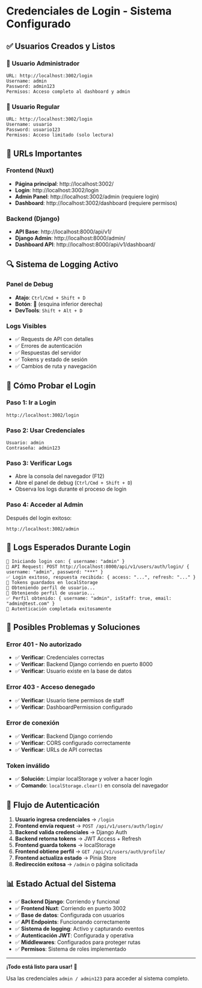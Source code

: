 # Credenciales de Login - Sistema Configurado

## ✅ Usuarios Creados y Listos

### 🔑 **Usuario Administrador**
```
URL: http://localhost:3002/login
Username: admin
Password: admin123
Permisos: Acceso completo al dashboard y admin
```

### 👤 **Usuario Regular**
```
URL: http://localhost:3002/login
Username: usuario
Password: usuario123
Permisos: Acceso limitado (solo lectura)
```

## 🚀 **URLs Importantes**

### Frontend (Nuxt)
- **Página principal**: http://localhost:3002/
- **Login**: http://localhost:3002/login
- **Admin Panel**: http://localhost:3002/admin (requiere login)
- **Dashboard**: http://localhost:3002/dashboard (requiere permisos)

### Backend (Django)
- **API Base**: http://localhost:8000/api/v1/
- **Django Admin**: http://localhost:8000/admin/
- **Dashboard API**: http://localhost:8000/api/v1/dashboard/

## 🔍 **Sistema de Logging Activo**

### Panel de Debug
- **Atajo**: `Ctrl/Cmd + Shift + D`
- **Botón**: 🐛 (esquina inferior derecha)
- **DevTools**: `Shift + Alt + D`

### Logs Visibles
- ✅ Requests de API con detalles
- ✅ Errores de autenticación
- ✅ Respuestas del servidor
- ✅ Tokens y estado de sesión
- ✅ Cambios de ruta y navegación

## 🧪 **Cómo Probar el Login**

### Paso 1: Ir a Login
```
http://localhost:3002/login
```

### Paso 2: Usar Credenciales
```
Usuario: admin
Contraseña: admin123
```

### Paso 3: Verificar Logs
- Abre la consola del navegador (F12)
- Abre el panel de debug (`Ctrl/Cmd + Shift + D`)
- Observa los logs durante el proceso de login

### Paso 4: Acceder al Admin
Después del login exitoso:
```
http://localhost:3002/admin
```

## 🔧 **Logs Esperados Durante Login**

```
🔐 Iniciando login con: { username: "admin" }
🔗 API Request: POST http://localhost:8000/api/v1/users/auth/login/ { username: "admin", password: "***" }
✅ Login exitoso, respuesta recibida: { access: "...", refresh: "..." }
💾 Tokens guardados en localStorage
👤 Obteniendo perfil de usuario...
📡 Obteniendo perfil de usuario...
✅ Perfil obtenido: { username: "admin", isStaff: true, email: "admin@test.com" }
🎉 Autenticación completada exitosamente
```

## 🚨 **Posibles Problemas y Soluciones**

### Error 401 - No autorizado
- ✅ **Verificar**: Credenciales correctas
- ✅ **Verificar**: Backend Django corriendo en puerto 8000
- ✅ **Verificar**: Usuario existe en la base de datos

### Error 403 - Acceso denegado
- ✅ **Verificar**: Usuario tiene permisos de staff
- ✅ **Verificar**: DashboardPermission configurado

### Error de conexión
- ✅ **Verificar**: Backend Django corriendo
- ✅ **Verificar**: CORS configurado correctamente
- ✅ **Verificar**: URLs de API correctas

### Token inválido
- ✅ **Solución**: Limpiar localStorage y volver a hacer login
- ✅ **Comando**: `localStorage.clear()` en consola del navegador

## 🎯 **Flujo de Autenticación**

1. **Usuario ingresa credenciales** → `/login`
2. **Frontend envía request** → `POST /api/v1/users/auth/login/`
3. **Backend valida credenciales** → Django Auth
4. **Backend retorna tokens** → JWT Access + Refresh
5. **Frontend guarda tokens** → localStorage
6. **Frontend obtiene perfil** → `GET /api/v1/users/auth/profile/`
7. **Frontend actualiza estado** → Pinia Store
8. **Redirección exitosa** → `/admin` o página solicitada

## 📊 **Estado Actual del Sistema**

- ✅ **Backend Django**: Corriendo y funcional
- ✅ **Frontend Nuxt**: Corriendo en puerto 3002
- ✅ **Base de datos**: Configurada con usuarios
- ✅ **API Endpoints**: Funcionando correctamente
- ✅ **Sistema de logging**: Activo y capturando eventos
- ✅ **Autenticación JWT**: Configurada y operativa
- ✅ **Middlewares**: Configurados para proteger rutas
- ✅ **Permisos**: Sistema de roles implementado

---

**¡Todo está listo para usar!** 🚀

Usa las credenciales `admin / admin123` para acceder al sistema completo.